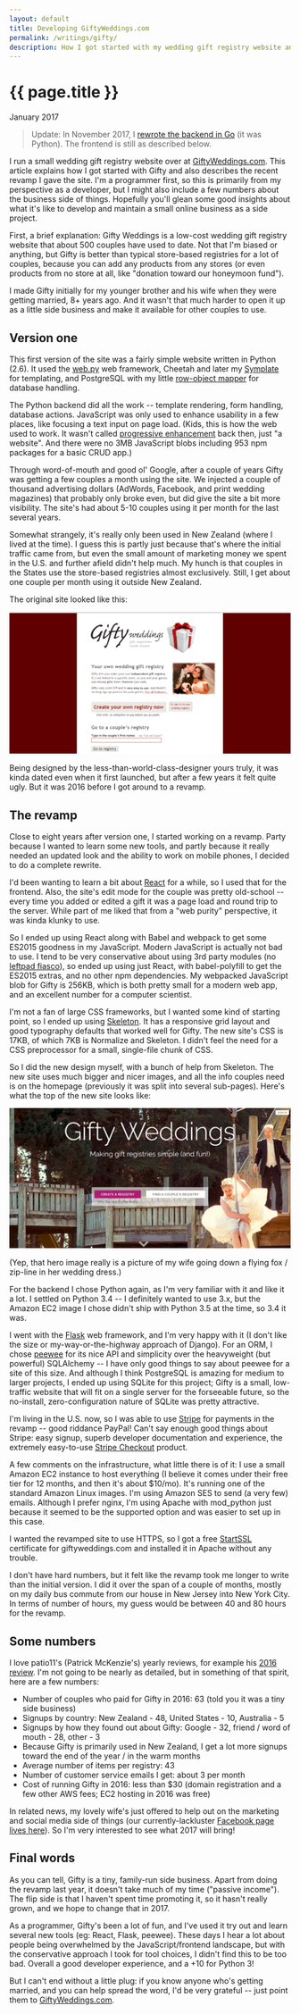 ```yaml
---
layout: default
title: Developing GiftyWeddings.com
permalink: /writings/gifty/
description: How I got started with my wedding gift registry website and also describes the 2016 revamp I gave the site.
---
```

<h1>{{ page.title }}</h1>
<p class="subtitle">January 2017</p>

> Update: In November 2017, I [rewrote the backend in Go](/writings/learning-go/) (it was Python). The frontend is still as described below.

I run a small wedding gift registry website over at [GiftyWeddings.com](https://giftyweddings.com/). This article explains how I got started with Gifty and also describes the recent revamp I gave the site. I'm a programmer first, so this is primarily from my perspective as a developer, but I might also include a few numbers about the business side of things. Hopefully you'll glean some good insights about what it's like to develop and maintain a small online business as a side project.

First, a brief explanation: Gifty Weddings is a low-cost wedding gift registry website that about 500 couples have used to date. Not that I'm biased or anything, but Gifty is better than typical store-based registries for a lot of couples, because you can add any products from any stores (or even products from no store at all, like "donation toward our honeymoon fund").

I made Gifty initially for my younger brother and his wife when they were getting married, 8+ years ago. And it wasn't that much harder to open it up as a little side business and make it available for other couples to use.


Version one
-----------

This first version of the site was a fairly simple website written in Python (2.6). It used the [web.py](http://webpy.org/) web framework, Cheetah and later my [Symplate](https://github.com/hyblancode/symplate) for templating, and PostgreSQL with my little [row-object mapper](http://blog.brush.co.nz/2010/01/mro/) for database handling.

The Python backend did all the work -- template rendering, form handling, database actions. JavaScript was only used to enhance usability in a few places, like focusing a text input on page load. (Kids, this is how the web used to work. It wasn't called [progressive enhancement](https://en.wikipedia.org/wiki/Progressive_enhancement) back then, just "a website". And there were no 3MB JavaScript blobs including 953 npm packages for a basic CRUD app.)

Through word-of-mouth and good ol' Google, after a couple of years Gifty was getting a few couples a month using the site. We injected a couple of thousand advertising dollars (AdWords, Facebook, and print wedding magazines) that probably only broke even, but did give the site a bit more visibility. The site's had about 5-10 couples using it per month for the last several years.

Somewhat strangely, it's really only been used in New Zealand (where I lived at the time). I guess this is partly just because that's where the initial traffic came from, but even the small amount of marketing money we spent in the U.S. and further afield didn't help much. My hunch is that couples in the States use the store-based registries almost exclusively. Still, I get about one couple per month using it outside New Zealand.

The original site looked like this:

![Screenshot of the old Gifty Weddings website](/images/gifty-old.png)

Being designed by the less-than-world-class-designer yours truly, it was kinda dated even when it first launched, but after a few years it felt quite ugly. But it was 2016 before I got around to a revamp.


The revamp
----------

Close to eight years after version one, I started working on a revamp. Party because I wanted to learn some new tools, and partly because it really needed an updated look and the ability to work on mobile phones, I decided to do a complete rewrite.

I'd been wanting to learn a bit about [React](https://facebook.github.io/react/) for a while, so I used that for the frontend. Also, the site's edit mode for the couple was pretty old-school -- every time you added or edited a gift it was a page load and round trip to the server. While part of me liked that from a "web purity" perspective, it was kinda klunky to use.

So I ended up using React along with Babel and webpack to get some ES2015 goodness in my JavaScript. Modern JavaScript is actually not bad to use. I tend to be very conservative about using 3rd party modules (no [leftpad fiasco](http://www.haneycodes.net/npm-left-pad-have-we-forgotten-how-to-program/)), so ended up using just React, with babel-polyfill to get the ES2015 extras, and no other npm dependencies. My webpacked JavaScript blob for Gifty is 256KB, which is both pretty small for a modern web app, and an excellent number for a computer scientist.

I'm not a fan of large CSS frameworks, but I wanted some kind of starting point, so I ended up using [Skeleton](http://getskeleton.com/). It has a responsive grid layout and good typography defaults that worked well for Gifty. The new site's CSS is 17KB, of which 7KB is Normalize and Skeleton. I didn't feel the need for a CSS preprocessor for a small, single-file chunk of CSS.

So I did the new design myself, with a bunch of help from Skeleton. The new site uses much bigger and nicer images, and all the info couples need is on the homepage (previously it was split into several sub-pages). Here's what the top of the new site looks like:

![Screenshot of the new Gifty Weddings website](/images/gifty-new.jpg)

(Yep, that hero image really is a picture of my wife going down a flying fox / zip-line in her wedding dress.)

For the backend I chose Python again, as I'm very familiar with it and like it a lot. I settled on Python 3.4 -- I definitely wanted to use 3.x, but the Amazon EC2 image I chose didn't ship with Python 3.5 at the time, so 3.4 it was.

I went with the [Flask](http://flask.pocoo.org/) web framework, and I'm very happy with it (I don't like the size or my-way-or-the-highway approach of Django). For an ORM, I chose [peewee](http://docs.peewee-orm.com/en/latest/) for its nice API and simplicity over the heavyweight (but powerful) SQLAlchemy -- I have only good things to say about peewee for a site of this size. And although I think PostgreSQL is amazing for medium to larger projects, I ended up using SQLite for this project; Gifty is a small, low-traffic website that will fit on a single server for the forseeable future, so the no-install, zero-configuration nature of SQLite was pretty attractive.

I'm living in the U.S. now, so I was able to use [Stripe](https://stripe.com/) for payments in the revamp -- good riddance PayPal! Can't say enough good things about Stripe: easy signup, superb developer documentation and experience, the extremely easy-to-use [Stripe Checkout](https://stripe.com/checkout) product.

A few comments on the infrastructure, what little there is of it: I use a small Amazon EC2 instance to host everything (I believe it comes under their free tier for 12 months, and then it's about $10/mo). It's running one of the standard Amazon Linux images. I'm using Amazon SES to send (a very few) emails. Although I prefer nginx, I'm using Apache with mod_python just because it seemed to be the supported option and was easier to set up in this case.

I wanted the revamped site to use HTTPS, so I got a free [StartSSL](https://www.startssl.com/) certificate for giftyweddings.com and installed it in Apache without any trouble.

I don't have hard numbers, but it felt like the revamp took me longer to write than the initial version. I did it over the span of a couple of months, mostly on my daily bus commute from our house in New Jersey into New York City. In terms of number of hours, my guess would be between 40 and 80 hours for the revamp.


Some numbers
------------

I love patio11's (Patrick McKenzie's) yearly reviews, for example his [2016 review](http://www.kalzumeus.com/2016/12/30/kalzumeus-software-year-in-review-2016/). I'm not going to be nearly as detailed, but in something of that spirit, here are a few numbers:

* Number of couples who paid for Gifty in 2016: 63 (told you it was a tiny side business)
* Signups by country: New Zealand - 48, United States - 10, Australia - 5
* Signups by how they found out about Gifty: Google - 32, friend / word of mouth - 28, other - 3
* Because Gifty is primarily used in New Zealand, I get a lot more signups toward the end of the year / in the warm months
* Average number of items per registry: 43
* Number of customer service emails I get: about 3 per month
* Cost of running Gifty in 2016: less than $30 (domain registration and a few other AWS fees; EC2 hosting in 2016 was free)

In related news, my lovely wife's just offered to help out on the marketing and social media side of things (our currently-lackluster [Facebook page lives here](https://www.facebook.com/GiftyWeddings/)). So I'm very interested to see what 2017 will bring!


Final words
-----------

As you can tell, Gifty is a tiny, family-run side business. Apart from doing the revamp last year, it doesn't take much of my time ("passive income"). The flip side is that I haven't spent time promoting it, so it hasn't really grown, and we hope to change that in 2017.

As a programmer, Gifty's been a lot of fun, and I've used it try out and learn several new tools (eg: React, Flask, peewee). These days I hear a lot about people being overwhelmed by the JavaScript/frontend landscape, but with the conservative approach I took for tool choices, I didn't find this to be too bad. Overall a good developer experience, and a +10 for Python 3!

But I can't end without a little plug: if you know anyone who's getting married, and you can help spread the word, I'd be very grateful -- just point them to [GiftyWeddings.com](https://giftyweddings.com/).
